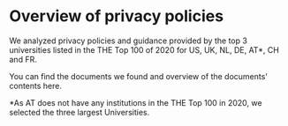 # Overview of privacy policies
We analyzed privacy policies and guidance provided by the top 3 universities listed in the THE Top 100 of 2020 for US, UK, NL, DE, AT*, CH and FR.

You can find the documents we found and overview of the documents' contents here.

*As AT does not have any institutions in the THE Top 100 in 2020, we selected the three largest Universities.

